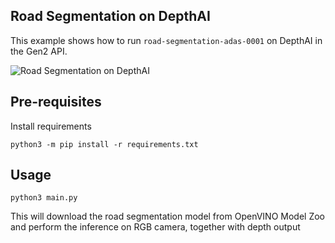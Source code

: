 ##  Road Segmentation on DepthAI

This example shows how to run `road-segmentation-adas-0001` on DepthAI in the Gen2 API.

![Road Segmentation on DepthAI](https://user-images.githubusercontent.com/5244214/130064359-b9534b08-0783-4c86-979b-08cbcaff9341.gif)

## Pre-requisites

Install requirements
```
python3 -m pip install -r requirements.txt
```

## Usage

```
python3 main.py
```

This will download the road segmentation model from OpenVINO Model Zoo and perform the inference on RGB camera, together
with depth output